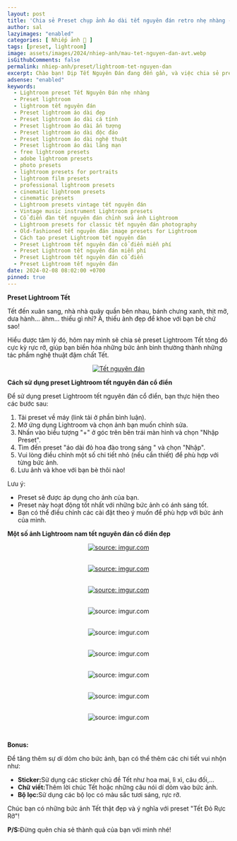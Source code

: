 ```yaml
---
layout: post
title: 'Chia sẻ Preset chụp ảnh Áo dài tết nguyên đán retro nhẹ nhàng - by anhhangxom (Mobile and PC)'
author: sal
lazyimages: "enabled"
categories: [ Nhiếp ảnh 📸 ]
tags: [preset, lightroom]
image: assets/images/2024/nhiep-anh/mau-tet-nguyen-dan-avt.webp
isGithubComments: false
permalink: nhiep-anh/preset/lightroom-tet-nguyen-dan
excerpt: Chào bạn! Dịp Tết Nguyên Đán đang đến gần, và việc chia sẻ preset Lightroom để tạo tông màu đỏ cho ảnh là một ý tưởng tuyệt vời.
adsense: "enabled"
keywords:
  - Lightroom preset Tết Nguyên Đán nhẹ nhàng
  - Preset lightroom
  - lightroom tết nguyên đán
  - Preset lightroom áo dài đẹp
  - Preset lightroom áo dài cá tính
  - Preset lightroom áo dài ấn tượng
  - Preset lightroom áo dài độc đáo
  - Preset lightroom áo dài nghệ thuật
  - Preset lightroom áo dài lãng mạn
  - free lightroom presets
  - adobe lightroom presets
  - photo presets
  - lightroom presets for portraits
  - lightroom film presets
  - professional lightroom presets
  - cinematic lightroom presets
  - cinematic presets
  - Lightroom presets vintage tết nguyên đán
  - Vintage music instrument Lightroom presets
  - Cổ điển đàn tết nguyên đán chỉnh sửa ảnh Lightroom
  - Lightroom presets for classic tết nguyên đán photography
  - Old-fashioned tết nguyên đán image presets for Lightroom
  - Cách tạo preset Lightroom tết nguyên đán
  - Preset Lightroom tết nguyên đán cổ điển miễn phí
  - Preset Lightroom tết nguyên đán miễn phí
  - Preset Lightroom tết nguyên đán cổ điển
  - Preset Lightroom tết nguyên đán
date: 2024-02-08 08:02:00 +0700
pinned: true
---
```


**Preset Lightroom Tết**

Tết đến xuân sang, nhà nhà quây quần bên nhau, bánh chưng xanh, thịt mỡ, dưa hành... ähm... thiếu gì nhỉ? À, thiếu ảnh đẹp để khoe với bạn bè chứ sao!

Hiểu được tâm lý đó, hôm nay mình sẽ chia sẻ preset Lightroom Tết tông đỏ cực kỳ rực rỡ, giúp bạn biến hóa những bức ảnh bình thường thành những tác phẩm nghệ thuật đậm chất Tết.

<div class="content" style="text-align:center; ">
<a href="https://i.imgur.com/kbs9KOk.jpeg9"><img loading="lazy" src="https://i.imgur.com/kbs9KOk.jpeg" title="Tết nguyên đán" /></a></div>

**Cách sử dụng preset Lightroom tết nguyên đán cổ điển**

 Để sử dụng preset Lightroom tết nguyên đán cổ điển, bạn thực hiện theo các bước sau:

1. Tải preset về máy (link tải ở phần bình luận).
1. Mở ứng dụng Lightroom và chọn ảnh bạn muốn chỉnh sửa.
1. Nhấn vào biểu tượng "+" ở góc trên bên trái màn hình và chọn "Nhập Preset".
1. Tìm đến preset "áo dài  đỏ hoa đào trong sáng " và chọn "Nhập".
1. Vui lòng điều chỉnh một số chi tiết nhỏ (nếu cần thiết) để phù hợp với từng bức ảnh.
1. Lưu ảnh và khoe với bạn bè thôi nào!

Lưu ý:
* Preset sẽ được áp dụng cho ảnh của bạn.
* Preset này hoạt động tốt nhất với những bức ảnh có ánh sáng tốt.
* Bạn có thể điều chỉnh các cài đặt theo ý muốn để phù hợp với bức ảnh của mình.

**Một số ảnh Lightroom nam tết nguyên đán cổ điển đẹp**

<div class="content" style="text-align:center; ">
<a href="https://imgur.com/UxaUqQq"><img loading="lazy" src="https://i.imgur.com/zUbU04m.jpeg" title="source: imgur.com" /></a><p></p><br><a href="https://imgur.com/q2xbOkw"><img loading="lazy" src="https://i.imgur.com/v5HhBzW.jpeg" title="source: imgur.com" /></a><p></p><br><a href="https://imgur.com/d1IOdC4"><img loading="lazy" src="https://i.imgur.com/uo95Vsj.jpeg" title="source: imgur.com" /></a><p></p><br><img loading="lazy" src="https://i.imgur.com/5JGhBQQ.jpeg" title="source: imgur.com" /><p></p><br><img loading="lazy" src="https://i.imgur.com/WmaCW5o.jpeg" title="source: imgur.com" /><p></p><br><img loading="lazy" src="https://i.imgur.com/AASUFKK.jpeg" title="source: imgur.com" /><p></p><br><img loading="lazy" src="https://i.imgur.com/ug8Wn8U.jpeg" title="source: imgur.com" /><p></p><br><img loading="lazy" src="https://i.imgur.com/fwwnbs5.jpeg" title="source: imgur.com" /><p></p><br><img loading="lazy" src="https://i.imgur.com/OYmd9Fm.jpeg" title="source: imgur.com" /><p></p><br></div>

<p><strong>Bonus:</strong></p><p>Để tăng th&ecirc;m sự d&iacute; dỏm cho bức ảnh, bạn c&oacute; thể th&ecirc;m c&aacute;c chi tiết vui nhộn như:</p>
<ul><li><strong>Sticker:</strong>Sử dụng c&aacute;c sticker chủ đề Tết như hoa mai, l&igrave; x&igrave;, c&acirc;u đối,...</li><li><strong>Chữ viết:</strong>Th&ecirc;m lời ch&uacute;c Tết hoặc những c&acirc;u n&oacute;i d&iacute; dỏm v&agrave;o bức ảnh.</li><li><strong>Bộ lọc:</strong>Sử dụng c&aacute;c bộ lọc c&oacute; m&agrave;u sắc tươi s&aacute;ng, rực rỡ.</li>
</ul>
<p>Ch&uacute;c bạn c&oacute; những bức ảnh Tết thật đẹp v&agrave; &yacute; nghĩa với preset &quot;Tết Đỏ Rực Rỡ&quot;!</p><p><strong>P/S:</strong>Đừng qu&ecirc;n chia sẻ th&agrave;nh quả của bạn với m&igrave;nh nh&eacute;!</p>

<div id="table-download"></div>

<style>
table{border-collapse:collapse;border-spacing:0;margin:0 auto;width:700px}table td,table th{border:1px solid #ccc;padding:10px}table th{background-color:#f3f3f3}@media only screen and (max-width:700px){table{margin:0 10px;width:auto}}@media only screen and (max-width:480px){table td,table th{display:block;border-bottom:none}table tr:last-child td{border-bottom:1px solid #ccc}}
#resultIm{display:none;}
</style>
<script>// Tạo tiêu đề
let h2 = document.createElement("h2");
h2.style.fontStyle = "normal";
h2.style.marginLeft = "0";
h2.style.marginRight = "0";
h2.style.textAlign = "start";
let strong = document.createElement("strong");
strong.textContent = "Tải về";
h2.appendChild(strong);

// Tạo đoạn văn bản
let p = document.createElement("p");
p.style.textAlign = "center";
let em = document.createElement("em");
em.textContent = "(Nếu link tải không hoạt động, các bạn vui lòng comment bên dưới để được hỗ trợ sớm nhất)";
p.appendChild(em);

// Tạo bảng
let table = document.createElement("table");
let tr1 = document.createElement("tr");
let th1 = document.createElement("th");
th1.textContent = "Upload";
let td1 = document.createElement("td");
td1.textContent = "AnhHangXom";
tr1.appendChild(th1);
tr1.appendChild(td1);

let tr2 = document.createElement("tr");
let th2 = document.createElement("th");
th2.textContent = "Tải về";
let td2 = document.createElement("td");
let pResult = document.createElement("p");
pResult.id = "result";
let aDownload = document.createElement("a");
aDownload.href = "https://inote.pro/notes/GY1KN1";
aDownload.target = "_blank";
aDownload.classList.add("item-link", "item-content", "link", "external");
aDownload.id = "facebook";
aDownload.textContent = "Tải xuống";
aDownload.onclick = function(event) {
    getHrefOnclickAndRedirectWithLink(event);
};
let imgResultIm = document.createElement("img");
imgResultIm.loading = "lazy";
imgResultIm.id = "resultIm";
imgResultIm.src = "https://i.stack.imgur.com/SBv4T.gif";
imgResultIm.alt = "Computer man";
imgResultIm.width = "250";
td2.appendChild(pResult);
td2.appendChild(aDownload);
td2.appendChild(imgResultIm);
tr2.appendChild(th2);
tr2.appendChild(td2);

let tr3 = document.createElement("tr");
let th3 = document.createElement("th");
th3.textContent = "Filesize";
let td3 = document.createElement("td");
td3.textContent = "5.3 MB";
tr3.appendChild(th3);
tr3.appendChild(td3);

// Gắn các phần tử vào bảng
table.appendChild(tr1);
table.appendChild(tr2);
table.appendChild(tr3);

// Tìm thẻ div có id là table-download và gắn bảng vào đó
let tableDownloadDiv = document.getElementById("table-download");
tableDownloadDiv.appendChild(h2);
tableDownloadDiv.appendChild(p);
tableDownloadDiv.appendChild(table);</script>
<script>
function redirect(){setInterval(myURL,5e3),document.getElementById("result").innerHTML="<b>🕵️ Đang tạo link tải. Bạn đợi tẹo nha ;)"}
function myURL(){document.location.href="https://inote.pro/notes/GY1KN1",toggleImage(),clearInterval(interval)}
function toggleImage() {
  document.getElementById("resultIm").style.display = "block";
}
</script>

